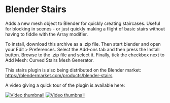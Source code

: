 # Blender Stairs

Adds a new mesh object to Blender for quickly creating staircases.  Useful for blocking in scenes - or just quickly making a flight of basic stairs without having to fiddle with the Array modifier.

To install, download this archive as a .zip file.  Then start blender and open your Edit > Preferences.  Select the Add-ons tab and then press the Install button.  Browse to the .zip file and select it.  Finally, tick the checkbox next to Add Mesh: Curved Stairs Mesh Generator.

This stairs plugin is also being distributed on the Blender market:
https://blendermarket.com/products/blender-stairs

A video giving a quick tour of the plugin is available here:

[![Video thumbnail](https://img.youtube.com/vi/YlNnEIQWd2k/0.jpg)](https://www.youtube.com/watch?v=YlNnEIQWd2k)
[![Video thumbnail](https://img.youtube.com/vi/YbwRDwlplXo/0.jpg)](https://www.youtube.com/watch?v=YbwRDwlplXo)

